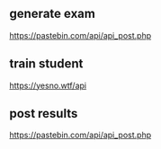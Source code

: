 ## generate exam

https://pastebin.com/api/api_post.php

## train student

https://yesno.wtf/api

## post results

https://pastebin.com/api/api_post.php
